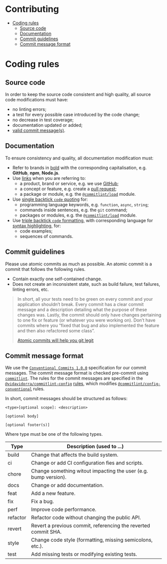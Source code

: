 # Contributing

- [Coding rules](#coding-rules)
  - [Source code](#source-code)
  - [Documentation](#documentation)
  - [Commit guidelines](#commit-guidelines)
  - [Commit message format](#commit-message-format)

# Coding rules

## Source code

In order to keep the source code consistent and high quality, all source code modifications must have:

- no linting errors;
- a test for every possible case introduced by the code change;
- no decrease in test coverage;
- documentation updated or added;
- [valid commit message(s)](#commit-message-guidelines).

## Documentation

To ensure consistency and quality, all documentation modification must:

- Refer to brands in [bold](https://docs.github.com/en/free-pro-team@latest/github/writing-on-github/basic-writing-and-formatting-syntax#styling-text) with the corresponding capitalisation, e.g. **GitHub**, **npm**, **Node.js**.
- Use [links](https://docs.github.com/en/free-pro-team@latest/github/writing-on-github/basic-writing-and-formatting-syntax#links) when you are referring to:
  - a product, brand or service, e.g. we use [GitHub](https://github.com/);
  - a concept or feature, e.g. create a [pull request](https://docs.github.com/en/free-pro-team@latest/github/collaborating-with-issues-and-pull-requests/creating-a-pull-request);
  - a package or module, e.g. the [`@commitlint/load`](https://github.com/conventional-changelog/commitlint/tree/master/%40commitlint/load) module.
- Use [single backtick `code` quoting](https://docs.github.com/en/free-pro-team@latest/github/writing-on-github/basic-writing-and-formatting-syntax#quoting-code) for:
  - programming language keywords, e.g. `function`, `async`, `string`;
  - commands inside sentences, e.g. the `git` command;
  - packages or modules, e.g. the [`@commitlint/load`](https://github.com/conventional-changelog/commitlint/tree/master/%40commitlint/load) module.
- Use [triple backtick `code` formatting](https://docs.github.com/en/free-pro-team@latest/github/writing-on-github/creating-and-highlighting-code-blocks), with corresponding language for [syntax highlighting](https://docs.github.com/en/free-pro-team@latest/github/writing-on-github/creating-and-highlighting-code-blocks#syntax-highlighting), for:
  - code examples;
  - sequences of commands.

## Commit guidelines

Please use atomic commits as much as possible. An atomic commit is a commit that follows the following rules.

- Contain exactly one self-contained change.
- Does not create an inconsistent state, such as build failure, test failures, linting errors, etc.

> In short, all your tests need to be green on every commit and your application shouldn’t break. Every commit has a clear commit message and a description detailing what the purpose of these changes was. Lastly, the commit should only have changes pertaining to one fix or feature (or whatever you were working on). Don’t have commits where you “fixed that bug and also implemented the feature and then also refactored some class”.
>
> [Atomic commits will help you git legit](https://www.pauline-vos.nl/atomic-commits/)

## Commit message format

We use the [`Conventional Commits 1.0.0`](https://www.conventionalcommits.org/en/v1.0.0/) specification for our commit messages. The commit message format is checked pre-commit using [`commitlint`](https://commitlint.js.org/#/). The rules for the commit messages are specified in the [`@vidavidorra/commitlint-config`](https://github.com/vidavidorra/commitlint-config) [rules](https://github.com/vidavidorra/commitlint-config/blob/master/docs/rules.md), which modifies [`@commitlint/config-conventional`](https://github.com/conventional-changelog/commitlint/tree/master/@commitlint/config-conventional) rules.

In short, commit messages should be structured as follows:

```
<type>[optional scope]: <description>

[optional body]

[optional footer(s)]
```

Where type must be one of the following types.

| Type     | Description (used to ...)                                       |
| -------- | --------------------------------------------------------------- |
| build    | Change that affects the build system.                           |
| ci       | Change or add CI configuration fies and scripts.                |
| chore    | Change something witout impacting the user (e.g. bump version). |
| docs     | Change or add documentation.                                    |
| feat     | Add a new feature.                                              |
| fix      | Fix a bug.                                                      |
| perf     | Improve code performance.                                       |
| refactor | Refactor code without changing the public API.                  |
| revert   | Revert a previous commit, referencing the reverted commit SHA.  |
| style    | Change code style (formatting, missing semicolons, etc.).       |
| test     | Add missing tests or modifying existing tests.                  |
